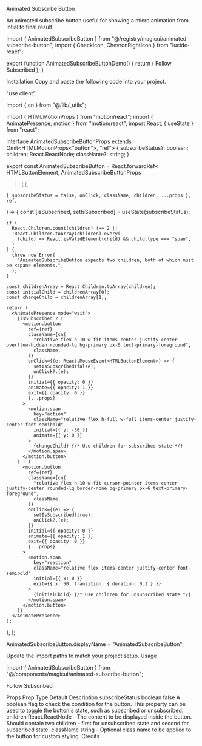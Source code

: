 Animated Subscribe Button

An animated subscribe button useful for showing a micro animation from intial to final result.

import { AnimatedSubscribeButton } from "@/registry/magicui/animated-subscribe-button";
import { CheckIcon, ChevronRightIcon } from "lucide-react";

export function AnimatedSubscribeButtonDemo() {
return (
<AnimatedSubscribeButton className="w-36">
<span className="group inline-flex items-center">
Follow
<ChevronRightIcon className="ml-1 size-4 transition-transform duration-300 group-hover:translate-x-1" />
</span>
<span className="group inline-flex items-center">
<CheckIcon className="mr-2 size-4" />
Subscribed
</span>
</AnimatedSubscribeButton>
);
}

Installation
Copy and paste the following code into your project.

"use client";

import { cn } from "@/lib/\_utils";

import { HTMLMotionProps } from "motion/react";
import { AnimatePresence, motion } from "motion/react";
import React, { useState } from "react";

interface AnimatedSubscribeButtonProps
extends Omit<HTMLMotionProps<"button">, "ref"> {
subscribeStatus?: boolean;
children: React.ReactNode;
className?: string;
}

export const AnimatedSubscribeButton = React.forwardRef<
HTMLButtonElement,
AnimatedSubscribeButtonProps

> (
> (

    { subscribeStatus = false, onClick, className, children, ...props },
    ref,

) => {
const [isSubscribed, setIsSubscribed] = useState<boolean>(subscribeStatus);

    if (
      React.Children.count(children) !== 2 ||
      !React.Children.toArray(children).every(
        (child) => React.isValidElement(child) && child.type === "span",
      )
    ) {
      throw new Error(
        "AnimatedSubscribeButton expects two children, both of which must be <span> elements.",
      );
    }

    const childrenArray = React.Children.toArray(children);
    const initialChild = childrenArray[0];
    const changeChild = childrenArray[1];

    return (
      <AnimatePresence mode="wait">
        {isSubscribed ? (
          <motion.button
            ref={ref}
            className={cn(
              "relative flex h-10 w-fit items-center justify-center overflow-hidden rounded-lg bg-primary px-6 text-primary-foreground",
              className,
            )}
            onClick={(e: React.MouseEvent<HTMLButtonElement>) => {
              setIsSubscribed(false);
              onClick?.(e);
            }}
            initial={{ opacity: 0 }}
            animate={{ opacity: 1 }}
            exit={{ opacity: 0 }}
            {...props}
          >
            <motion.span
              key="action"
              className="relative flex h-full w-full items-center justify-center font-semibold"
              initial={{ y: -50 }}
              animate={{ y: 0 }}
            >
              {changeChild} {/* Use children for subscribed state */}
            </motion.span>
          </motion.button>
        ) : (
          <motion.button
            ref={ref}
            className={cn(
              "relative flex h-10 w-fit cursor-pointer items-center justify-center rounded-lg border-none bg-primary px-6 text-primary-foreground",
              className,
            )}
            onClick={(e) => {
              setIsSubscribed(true);
              onClick?.(e);
            }}
            initial={{ opacity: 0 }}
            animate={{ opacity: 1 }}
            exit={{ opacity: 0 }}
            {...props}
          >
            <motion.span
              key="reaction"
              className="relative flex items-center justify-center font-semibold"
              initial={{ x: 0 }}
              exit={{ x: 50, transition: { duration: 0.1 } }}
            >
              {initialChild} {/* Use children for unsubscribed state */}
            </motion.span>
          </motion.button>
        )}
      </AnimatePresence>
    );

},
);

AnimatedSubscribeButton.displayName = "AnimatedSubscribeButton";

Update the import paths to match your project setup.
Usage

import { AnimatedSubscribeButton } from "@/components/magicui/animated-subscribe-button";

<AnimatedSubscribeButton>
  <span>Follow</span>
  <span>Subscribed</span>
</AnimatedSubscribeButton>

Props
Prop Type Default Description
subscribeStatus boolean false A boolean flag to check the condition for the button. This property can be used to toggle the button's state, such as subscribed or unsubscribed.
children React.ReactNode - The content to be displayed inside the button. Should contain two children - first for unsubscribed state and second for subscribed state.
className string - Optional class name to be applied to the button for custom styling.
Credits
